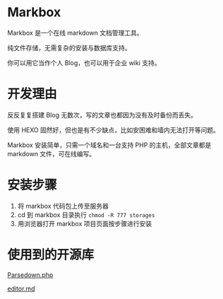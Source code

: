 # Markbox
Markbox 是一个在线 markdown 文档管理工具。

纯文件存储，无需复杂的安装与数据库支持。

你可以用它当作个人 Blog，也可以用于企业 wiki 支持。

# 开发理由
反反复复搭建 Blog 无数次，写的文章也都因为没有及时备份而丢失。

使用 HEXO 固然好，但也是有不少缺点，比如安困难和墙内无法打开等问题。

Markbox 安装简单，只需一个域名和一台支持 PHP 的主机，全部文章都是 markdown 文件，可在线编写。

# 安装步骤
1. 将 markbox 代码包上传至服务器
2. cd 到 markbox 目录执行 `chmod -R 777 storages`
3. 用浏览器打开 markbox 项目页面按步骤进行安装

# 使用到的开源库
[Parsedown.php](https://github.com/erusev/parsedown)

[editor.md](https://github.com/pandao/editor.md)